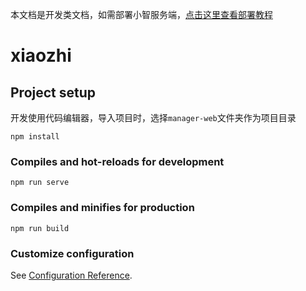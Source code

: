 本文档是开发类文档，如需部署小智服务端，[点击这里查看部署教程](../../README.md#%E9%83%A8%E7%BD%B2%E6%96%87%E6%A1%A3)

# xiaozhi

## Project setup

开发使用代码编辑器，导入项目时，选择`manager-web`文件夹作为项目目录

```
npm install
```

### Compiles and hot-reloads for development

```
npm run serve
```

### Compiles and minifies for production

```
npm run build
```

### Customize configuration

See [Configuration Reference](https://cli.vuejs.org/config/).
